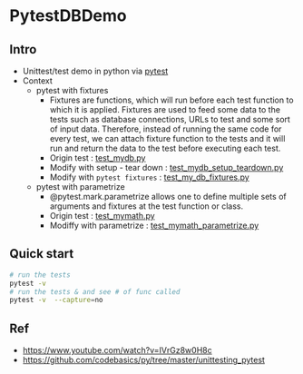 # PytestDBDemo

## Intro
- Unittest/test demo in python via [pytest](https://docs.pytest.org/en/latest/)
- Context
	- pytest with fixtures
		- Fixtures are functions, which will run before each test function to which it is applied. Fixtures are used to feed some data to the tests such as database connections, URLs to test and some sort of input data. Therefore, instead of running the same code for every test, we can attach fixture function to the tests and it will run and return the data to the test before executing each test.
		- Origin test : [test_mydb.py](https://github.com/yennanliu/PytestDBDemo/blob/master/test_mydb.py)
		- Modify with setup - tear down : [test_mydb_setup_teardown.py](https://github.com/yennanliu/PytestDBDemo/blob/master/test_mydb_setup_teardown.py)
		- Modify with `pytest fixtures` : [test_my_db_fixtures.py](https://github.com/yennanliu/PytestDBDemo/blob/master/test_my_db_fixtures.py)
	- pytest with parametrize
		- @pytest.mark.parametrize allows one to define multiple sets of arguments and fixtures at the test function or class.
		- Origin test : [test_mymath.py](https://github.com/yennanliu/PytestDBDemo/blob/master/parametrize/test_mymath.py)
		- Modiffy with parametrize : [test_mymath_parametrize.py](https://github.com/yennanliu/PytestDBDemo/blob/master/parametrize/test_mymath_parametrize.py)

## Quick start 
```bash
# run the tests
pytest -v 
# run the tests & and see # of func called 
pytest -v  --capture=no
```


## Ref 
- https://www.youtube.com/watch?v=IVrGz8w0H8c
- https://github.com/codebasics/py/tree/master/unittesting_pytest